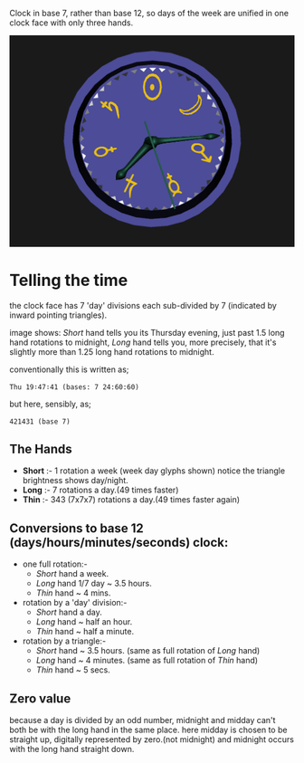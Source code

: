 Clock in base 7, rather than base 12, so days of the week are unified in one clock face with only three hands.

[![Week Clock](weekclock.png)](../../advancedViewer.html?model=./2007/weekclock/weekclock.wrl  "click to browse in 3d")

# Telling the time

the clock face has 7 'day' divisions each sub-divided by 7 (indicated by inward pointing triangles).

image shows: *Short* hand tells you its Thursday evening, just past 1.5 long hand rotations to midnight, *Long* hand tells you, more precisely, that it's slightly more than 1.25 long hand rotations to midnight.

conventionally this is written as;

	Thu 19∶47∶41 (bases: 7 24:60:60)

but here, sensibly, as; 

	421431 (base 7)

## The Hands

- **Short** :- 1 rotation a week (week day glyphs shown)
notice the triangle brightness shows day/night.
- **Long** :- 7 rotations a day.(49 times faster)
- **Thin** :- 343 (7x7x7) rotations a day.(49 times faster again)

## Conversions to base 12 (days/hours/minutes/seconds) clock:

- one full rotation:-
	- *Short* hand a week.
	- *Long* hand 1/7 day ~ 3.5 hours.
	- *Thin* hand ~ 4 mins.
- rotation by a 'day' division:-
	- *Short* hand a day.
	- *Long* hand ~ half an hour.
	- *Thin* hand ~ half a minute.
- rotation by a triangle:-
	- *Short* hand ~ 3.5 hours. (same as full rotation of *Long* hand)
	- *Long* hand ~ 4 minutes. (same as full rotation of *Thin* hand)
	- *Thin* hand ~ 5 secs.

## Zero value

because a day is divided by an odd number, midnight and midday can't both be with the long hand in the same place.
here midday is chosen to be straight up, digitally represented by zero.(not midnight)
and midnight occurs with the long hand straight down.
	 
